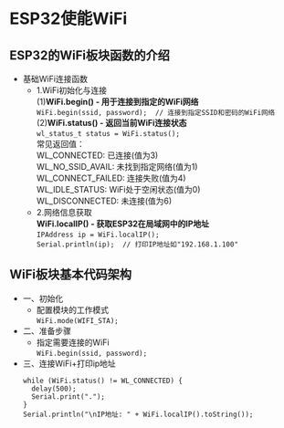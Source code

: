 # ESP32使能WiFi
## ESP32的WiFi板块函数的介绍
- 基础WiFi连接函数
  * 1.WiFi初始化与连接
  <br>(1)**WiFi.begin()​​ - 用于连接到指定的WiFi网络**
  <br>`WiFi.begin(ssid, password);  // 连接到指定SSID和密码的WiFi网络`
  <br>(2)**WiFi.status()​​ - 返回当前WiFi连接状态**
  <br>`wl_status_t status = WiFi.status();`
  <br>常见返回值：
  <br>WL_CONNECTED: 已连接(值为3)
  <br>WL_NO_SSID_AVAIL: 未找到指定网络(值为1)
  <br>WL_CONNECT_FAILED: 连接失败(值为4)
  <br>WL_IDLE_STATUS: WiFi处于空闲状态(值为0)
  <br>WL_DISCONNECTED: 未连接(值为6)
  * 2.网络信息获取
  <br>**WiFi.localIP()​​ - 获取ESP32在局域网中的IP地址**
  <br>`IPAddress ip = WiFi.localIP();`
  <br>`Serial.println(ip);  // 打印IP地址如"192.168.1.100"`
## WiFi板块基本代码架构
- 一、初始化
  * 配置模块的工作模式
  <br>`WiFi.mode(WIFI_STA);`
- 二、准备步骤
  * 指定需要连接的WiFi
  <br>`WiFi.begin(ssid, password);`
- 三、连接WiFi+打印ip地址
  ```
  while (WiFi.status() != WL_CONNECTED) {
    delay(500);
    Serial.print(".");
  }
  Serial.println("\nIP地址: " + WiFi.localIP().toString());


